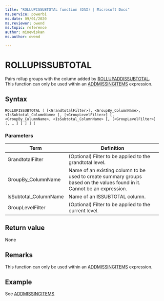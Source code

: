 ```yaml
---
title: "ROLLUPISSUBTOTAL function (DAX) | Microsoft Docs"
ms.service: powerbi 
ms.date: 09/01/2020
ms.reviewer: owend
ms.topic: reference
author: minewiskan
ms.author: owend

---
```

# ROLLUPISSUBTOTAL

Pairs rollup groups with the column added by [ROLLUPADDISSUBTOTAL](rollupaddissubtotal-function-dax.md). This function can only be used within an [ADDMISSINGITEMS](addmissingitems-function-dax.md) expression.
  
## Syntax  
  
```dax
ROLLUPISSUBTOTAL ( [<GrandtotalFilter>], <GroupBy_ColumnName>, <IsSubtotal_ColumnName> [, [<GroupLevelFilter>] [, <GroupBy_ColumnName>, <IsSubtotal_ColumnName> [, [<GroupLevelFilter>] [, … ] ] ] ] )
```
  
### Parameters  

|Term|Definition|  
|--------|--------------|  
|GrandtotalFilter|(Optional) Filter to be applied to the grandtotal level.|  
|GroupBy_ColumnName|Name of an existing column to be used to create summary groups based on the values found in it. Cannot be an expression.|  
|IsSubtotal_ColumnName |Name of an ISSUBTOTAL column.|
|GroupLevelFilter|(Optional) Filter to be applied to the current level.|

## Return value

None
  
## Remarks  

This function can only be used within an [ADDMISSINGITEMS](addmissingitems-function-dax.md) expression.

## Example

See [ADDMISSINGITEMS](addmissingitems-function-dax.md).
